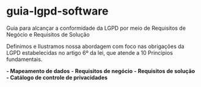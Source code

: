 # guia-lgpd-software
Guia para alcançar a conformidade da LGPD por meio de Requisitos de Negócio e Requisitos de Solução

Definimos e Ilustramos nossa abordagem com foco nas obrigações da LGPD estabelecidas no artigo 6º da lei, que atende a 10 Princípios fundamentais.

**- Mapeamento de dados**
**- Requisitos de negócio**
**- Requisitos de solução**
**- Catálogo de controle de privacidades**
